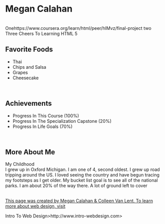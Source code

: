 <!DOCTYPE html>
<h1>Megan Calahan</h1>
<br>
<nag>One<href>https://www.coursera.org/learn/html/peer/hIMvz/final-project</href></a>
  <nag>two<href<a></a?</href></nag>
  <nag>Three<href<a></a></href></nag>
  <nag>Cheers To Learning HTML 5<href<a></a></href></nag>
<br>
  <h2>Favorite Foods</h2>
   <ul>
    <li>Thai</li>
    <li>Chips and Salsa</li>
    <li>Grapes</li>
    <li>Cheesecake</li>
   </ul>
<br>
  <h2>Achievements</h2>
    <ul>
    <li><a>Progress In This Course (100%)<a></li>
    <li><a>Progress In The Specialization Capstone (20%)</a></li>
    <li><a>Progress In Life Goals (70%)</a></li>
    </ul>
  <br>
   <h2>More About Me</h2>
    <det>My Childhood</det>
    <summary><span>I grew up in Oxford Michigan. I am one of 4, second oldest. I grew up road tripping around the US. I loved seeing the country and have begun tracing my footsteps as I get older. My bucket list goal is to see all of the national parks. I am about 20% of the way there. A lot of ground left to cover<span></summary>
<br>
<a href="http://www.intro-webdesign.com/images/newlogo.png"</a>
  <p>This page was created by Megan Calahan & Colleen Van Lent. To learn more about web design, visit</p><a>Intro To Web Design><href>http://www.intro-webdesign.com></href</a>
